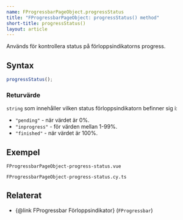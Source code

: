 ```yaml
---
name: FProgressbarPageObject.progressStatus
title: "FProgressbarPageObject: progressStatus() method"
short-title: progressStatus()
layout: article
---
```


Används för kontrollera status på förloppsindikatorns progress.

## Syntax

```ts name=syntax nocompile nolint
progressStatus();
```

### Returvärde

`string` som innehåller vilken status förloppsindikatorn befinner sig i:

- `"pending"` - när värdet är 0%.
- `"inprogress"` - för värden mellan 1-99%.
- `"finished"` - när värdet är 100%.

## Exempel

```import static
FProgressbarPageObject-progress-status.vue
```

```import
FProgressbarPageObject-progress-status.cy.ts
```

## Relaterat

- {@link FProgressbar Förloppsindikator} (`FProgressbar`)
